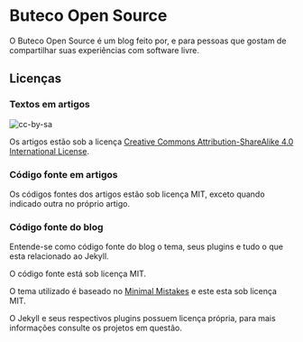 # Buteco Open Source

O Buteco Open Source é um blog feito por, e para pessoas que gostam de compartilhar suas experiências com software livre.

## Licenças

### Textos em artigos

![cc-by-sa](https://i.creativecommons.org/l/by-sa/4.0/88x31.png)

Os artigos estão sob a licença [Creative Commons Attribution-ShareAlike 4.0 International License](http://creativecommons.org/licenses/by-sa/4.0/).

### Código fonte em artigos

Os códigos fontes dos artigos estão sob licença MIT, exceto quando indicado outra no próprio artigo.

### Código fonte do blog

Entende-se como código fonte do blog o tema, seus plugins e tudo o que esta relacionado ao Jekyll.

O código fonte está sob licença MIT.

O tema utilizado é baseado no [Minimal Mistakes](https://github.com/mmistakes/minimal-mistakes/) e este esta sob licença MIT.

O Jekyll e seus respectivos plugins possuem licença própria, para mais informações consulte os projetos em questão.
